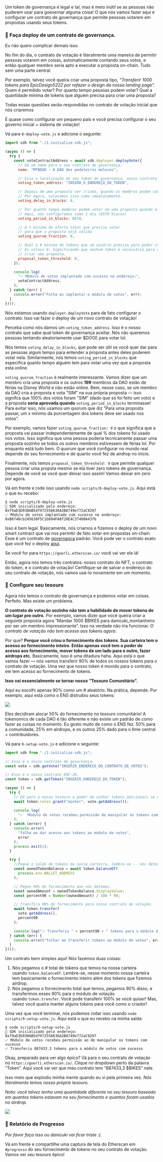 Um token de governança é legal e tal, mas é meio inútil se as pessoas não puderem usar para goevernar alguma coisa! O que nós vamos fazer aqui é configurar um contrato de governança que permite pessoas votarem em propostas usando seus tokens.

### 📝 Faça deploy de um contrato de governança.

Eu não quero complicar demais isso.

No fim do dia, o contrato de votação é literalmente uma maneira de permitir pessoas votarem em coisas, automaticamente contando seus votos, e então qualquer membro seria apto a executar a proposta on-chain. Tudo sem uma parte central.

Por exemplo, talvez você queira criar uma proposta tipo, *“Transferir 1000 tokens para EpicDesign5222 por refazer o design da nossa landing page”.* Quem é permitido votar? Por quanto tempo pessoas podem votar? Qual a quantidade mínima de tokens que alguém precisa para criar uma proposta?

Todas essas questões serão respondidas no contrato de votação inicial que nós criaremos

É quase como configurar um pequeno país e você precisa configurar o seu governo inicial + sistema de votação!

Vá para `8-deploy-vote.js` e adicione o seguinte:

```jsx
import sdk from "./1-initialize-sdk.js";

(async () => {
  try {
    const voteContractAddress = await sdk.deployer.deployVote({
      // Dê um nome para o seu contrato de governança.
      name: "MTBDAO - A DAO dos pedaleiros malucos",

      // Essa a localização do seu token de governança, nosso contrato ERC-20!
      voting_token_address: "INSIRA_O_ENDEREÇO_DO_TOKEN",

      // Depois de uma proposta ser criada, quando os membros podem começar a votar?
      // Por agora, colocamos isso como imediatamente.
      voting_delay_in_blocks: 0,

      // Por quanto tempo membros podem votar em uma proposta quando ela é criada?
      // Aqui, nós configuramos como 1 dia (6570 blocos)
      voting_period_in_blocks: 6570,

      // A % mínima da oferta total que precisa votar 
      // para que a proposta sejá válida
      voting_quorum_fraction: 0,

      // Qual a # mínima de tokens que um usuário precisa para poder criar uma proposta?
      // Eu coloco 0. Significando que nenhum token é necessário para um usuário poder
      // criar uma proposta.
      proposal_token_threshold: 0,
    });

    console.log(
      "✅ Módulo de votos implantado com sucesso no endereço:",
      voteContractAddress,
    );
  } catch (err) {
    console.error("Falha ao implantar o módulo de votos", err);
  }
})();

```

Nós estamos usando `deployer.deployVote` para de fato configurar o contrato. Isso vai fazer o deploy de um novo contrato de votação!

Perceba como nós damos um `voting_token_address`. Isso é o nosso contrato que sabe qual token de governança aceitar. Nós não queremos pessoas tentando aleatoriamente usar $DOGE para votar lol.

Nós temos `voting_delay_in_blocks`, que pode ser útil se você quer dar para as pessoas algum tempo para entender a proposta antes deles poderem votar nela. Similarmente, nós temos `voting_period_in_blocks` que especifica quanto tempo alguém tem para votar uma vez que a proposta está online.

`voting_quorum_fraction` é realmente interessante. Vamos dizer que um membro cria uma proposta e os outros **199** membros da DAO estão de férias na Disney World e não estão online. Bem, nesse caso, se um membro da DAO cria a proposta e vota "SIM" na sua própria proposta — isso signifca que 100% dos votos foram "SIM" (dado que só foi feito um voto) e a proposta **seria aprovada quando** `voting_period_in_blocks` terminasse! Para evitar isso, nós usamos um quorum que diz “Para uma proposta passar, um x mínimo da porcentagem dos tokens deve ser usado nos votos”.

Por exemplo, vamos fazer `voting_quorum_fraction: 0` o que significa que a proposta vai passar independentemente de qual % dos tokens foi usado nos votos. Isso significa que uma pessoa poderia tecnicamente passar uma proposta sozinho se todos os outros membros estivessem de férias lol. Por enquanto está tudo bem. O quorum que você configurar no mundo real depende do seu fornecimento e de quanto você fez de airdrop no início.

Finalmente, nós temos `proposal_token_threshold: 0` que permite qualquer pessoa criar uma propsta mesmo se ela tiver zero tokens de governança. Depende de você se você quer deixar isso assim! Vamos deixar em zero por agora.

Vá em frente e rode isso usando `node scripts/8-deploy-vote.js`. Aqui está o que eu recebo:

```plaintext
$ node scripts/8-deploy-vote.js 
👋 SDK inicializado pelo endereço: 0xf9aD3D930AB5df972558636A2B8749e772aC9297
✅ Módulo de votos implantado com sucesso no endereço: 0xB6f4Dcb245638F5C1b694FA8f28E4C37400A437b
```

Isso é bem legal. Basicamente, nós criamos e fizemos o deploy de um novo smart contract que vai nos permitir de fato votar em propostas on-chain. Esse é um contrato de [governança](https://docs.openzeppelin.com/contracts/4.x/api/governance?utm_source=web3dev&utm_medium=web3dev_project) padrão. Você pode ver o contrato exato que você fez o deploy [aqui](https://github.com/thirdweb-dev/contracts/blob/main/contracts/vote/VoteERC20.sol?utm_source=web3dev&utm_medium=web3dev_project).

Se você for para `https://goerli.etherscan.io/` você vai ver ele lá!

Então, agora nós temos três contratos: nosso contrato do NFT, o contrato do token, e o contrato de votação! Certifique-se de salvar o endereço do seu contrato de votação, nós vamos usá-lo novamente em um momento.

### 🏦 Configure seu tesouro

Agora nós temos o contrato de governança e podemos votar em coisas. Perfeito. Mas existe um problema.

**O contrato de votação sozinho não tem a habilidade de mover tokens de um lugar pro outro.** Por exemplo, vamos dizer que você queira criar a seguinte proposta agora “Mandar 1000 $BIKES para danicuki_montanheiro por ser um membro impressionante”. Isso na verdade não iria funcionar. *O contrato de votação não tem acesso aos tokens agora.*

Por que? **Porque você criou o fornecimento dos tokens. Sua carteira tem o acesso ao fornecimento inteiro. Então apenas você tem o poder de acesso aos fornecimento, mover tokens de um lado para o outro, fazer airdrops etc.** Basicamente, isso é uma ditadura haha. Aqui está o que vamos fazer — nós vamos transferir 90% de todos os nossos tokens para o contrato de votação. Uma vez que nosso token é movido para o contrato, ele tem acesso ao fornecimento de tokens.

**Isso vai essencialmente se tornar nosso “Tesouro Comunitário”.**

Aqui eu escolhi apenas 90% como um # aleatório. Na prática, depende. Por exemplo, aqui está como o ENS distruibiu seus tokens:

![](https://i.imgur.com/9rhwrzV.png)

Eles decidiram alocar 50% do fornecimento no tesouro comunitário! A tokenomics de cada DAO é tão diferente e não existe um padrão de como fazer as coisas no momento. Eu gosto muito de como o ENS fez. 50% para a comunidade, 25% em airdrops, e os outros 25% dado para o time central + contribuidores.

Vá para `9-setup-vote.js` e adicione o seguinte:

```jsx
import sdk from "./1-initialize-sdk.js";

// Esse é o nosso contrato de governança.
const vote = sdk.getVote("INSERIR_ENDEREÇO_DO_CONTRATO_DE_VOTOS");

// Esse é o nosso contrato ERC-20.
const token = sdk.getToken("INSERIR_ENDEREÇO_DO_TOKEN");

(async () => {
  try {
    // Dê para a nosso tesouro o poder de cunhar tokens adicionais se necessário.
    await token.roles.grant("minter", vote.getAddress());

    console.log(
      "✅  Módulo de votos recebeu permissão de manipular os tokens com sucesso"
    );
  } catch (error) {
    console.error(
      "falha ao dar acesso aos tokens ao módulo de votos",
      error
    );
    process.exit(1);
  }

  try {
    //Pegue o saldo de tokens da nossa carteira, lembre-se -- nós detemos basicamente o fornecimento inteiro agora!
    const ownedTokenBalance = await token.balanceOf(
      process.env.WALLET_ADDRESS
    );

    // Pegue 90% do fornecimento que nós detemos.
    const ownedAmount = ownedTokenBalance.displayValue;
    const percent90 = Number(ownedAmount) / 100 * 90;

    // Transfira 90% do fornecimento para nosso contrato de votação.
    await token.transfer(
      vote.getAddress(),
      percent90
    ); 

    console.log("✅ Transferiu " + percent90 + " tokens para o módulo de votos com sucesso");
  } catch (err) {
    console.error("falhar ao transferir tokens ao módulo de votos", err);
  }
})();

```

Um contrato bem simples aqui! Nós fazemos duas coisas:

1. Nós pegamos o # total de tokens que temos na nossa carteira usando `token.balanceOf`. Lembre-se, nesse momento nossa carteira tem basicamente o fornecimento inteiro além dos tokens que fizemos airdrop.
2. Nós pegamos o fornecimento total que temos, pegamos 90% disso, e transferimos esses 90% para o módulo de votação usando `token.transfer`. Você pode transferir 100% se você quiser! Mas, talvez você queira manter alguns tokens para você como o criador!

Uma vez que você terminar, nós podemos rodar isso usando `node scripts/9-setup-vote.js`. Aqui está o que eu recebo na minha saída:

```plaintext
$ node scripts/9-setup-vote.js 
👋 SDK inicializado pelo endereço: 0xf9aD3D930AB5df972558636A2B8749e772aC9297
✅ Módulo de votos recebeu permissão ao de manipular os tokens com sucesso
✅ Transferiu 887433.3 tokens para o módulo de votos com sucesso
```

Okay, preparado para ver algo épico? Vá para o seu contrato de votação no `https://goerli.etherscan.io/`. Clique no dropdown perto da palavra “Token”. Aqui você vai ver que meu contrato tem “887433,3 $BIKES” nele.

Isso meio que explodiu minha mente quando eu vi pela primeira vez. *Nós literalmente temos nosso próprio tesouro.*

*Nota: você talvez tenha uma quantidade diferente no seu tesouro baseado em quantos tokens estavam no seu fornecimento e quantos foram usados no airdrop.*

![](https://i.imgur.com/fjM0Gf7.png)

### 🚨 Relatório de Progresso

*Por favor faça isso ou danicuki vai ficar triste :(.*

Vá em frente e compartilhe uma captura de tela do Etherscan em `#progresso` do seu fornecimento de tokens no seu contrato de votação. Vamos ver seu tesouro épico!
